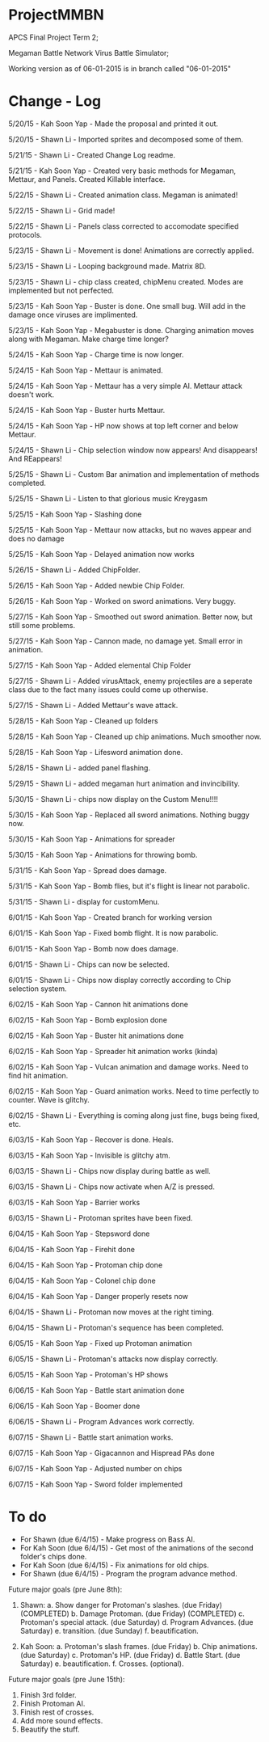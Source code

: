 ProjectMMBN
=========================================================================================================================
APCS Final Project Term 2;

Megaman Battle Network Virus Battle Simulator;

Working version as of 06-01-2015 is in branch called "06-01-2015"

Change - Log
=========================================================================================================================
5/20/15 - Kah Soon Yap - Made the proposal and printed it out.

5/20/15 - Shawn Li - Imported sprites and decomposed some of them.

5/21/15 - Shawn Li - Created Change Log readme.

5/21/15 - Kah Soon Yap - Created very basic methods for Megaman, Mettaur, and Panels. Created Killable interface.

5/22/15 - Shawn Li - Created animation class. Megaman is animated!

5/22/15 - Shawn Li - Grid made!

5/22/15 - Shawn Li - Panels class corrected to accomodate specified protocols.

5/23/15 - Shawn Li - Movement is done! Animations are correctly applied.

5/23/15 - Shawn Li - Looping background made. Matrix 8D.

5/23/15 - Shawn Li - chip class created, chipMenu created. Modes are implemented but not perfected.

5/23/15 - Kah Soon Yap - Buster is done. One small bug. Will add in the damage once viruses are implimented.

5/23/15 - Kah Soon Yap - Megabuster is done. Charging animation moves along with Megaman. Make charge time longer?

5/24/15 - Kah Soon Yap - Charge time is now longer.

5/24/15 - Kah Soon Yap - Mettaur is animated.

5/24/15 - Kah Soon Yap - Mettaur has a very simple AI. Mettaur attack doesn't work.

5/24/15 - Kah Soon Yap - Buster hurts Mettaur.

5/24/15 - Kah Soon Yap - HP now shows at top left corner and below Mettaur.

5/24/15 - Shawn Li - Chip selection window now appears! And disappears! And REappears!

5/25/15 - Shawn Li - Custom Bar animation and implementation of methods completed.

5/25/15 - Shawn Li - Listen to that glorious music Kreygasm

5/25/15 - Kah Soon Yap - Slashing done

5/25/15 - Kah Soon Yap - Mettaur now attacks, but no waves appear and does no damage

5/25/15 - Kah Soon Yap - Delayed animation now works

5/26/15 - Shawn Li - Added ChipFolder.

5/26/15 - Kah Soon Yap - Added newbie Chip Folder.

5/26/15 - Kah Soon Yap - Worked on sword animations. Very buggy.

5/27/15 - Kah Soon Yap - Smoothed out sword animation. Better now, but still some problems.

5/27/15 - Kah Soon Yap - Cannon made, no damage yet. Small error in animation.

5/27/15 - Kah Soon Yap - Added elemental Chip Folder

5/27/15 - Shawn Li - Added virusAttack, enemy projectiles are a seperate class due to the fact many issues could come up otherwise.

5/27/15 - Shawn Li - Added Mettaur's wave attack.

5/28/15 - Kah Soon Yap - Cleaned up folders

5/28/15 - Kah Soon Yap - Cleaned up chip animations. Much smoother now.

5/28/15 - Kah Soon Yap - Lifesword animation done.

5/28/15 - Shawn Li - added panel flashing.

5/29/15 - Shawn Li - added megaman hurt animation and invincibility.

5/30/15 - Shawn Li - chips now display on the Custom Menu!!!!

5/30/15 - Kah Soon Yap - Replaced all sword animations. Nothing buggy now.

5/30/15 - Kah Soon Yap - Animations for spreader

5/30/15 - Kah Soon Yap - Animations for throwing bomb.

5/31/15 - Kah Soon Yap - Spread does damage.

5/31/15 - Kah Soon Yap - Bomb flies, but it's flight is linear not parabolic.

5/31/15 - Shawn Li - display for customMenu.

6/01/15 - Kah Soon Yap - Created branch for working version

6/01/15 - Kah Soon Yap - Fixed bomb flight. It is now parabolic.

6/01/15 - Kah Soon Yap - Bomb now does damage.

6/01/15 - Shawn Li - Chips can now be selected.

6/01/15 - Shawn Li - Chips now display correctly according to Chip selection system.

6/02/15 - Kah Soon Yap - Cannon hit animations done

6/02/15 - Kah Soon Yap - Bomb explosion done

6/02/15 - Kah Soon Yap - Buster hit animations done

6/02/15 - Kah Soon Yap - Spreader hit animation works (kinda)

6/02/15 - Kah Soon Yap - Vulcan animation and damage works. Need to find hit animation.

6/02/15 - Kah Soon Yap - Guard animation works. Need to time perfectly to counter. Wave is glitchy.

6/02/15 - Shawn Li - Everything is coming along just fine, bugs being fixed, etc.

6/03/15 - Kah Soon Yap - Recover is done. Heals.

6/03/15 - Kah Soon Yap - Invisible is glitchy atm.

6/03/15 - Shawn Li - Chips now display during battle as well.

6/03/15 - Shawn Li - Chips now activate when A/Z is pressed.

6/03/15 - Kah Soon Yap - Barrier works

6/03/15 - Shawn Li - Protoman sprites have been fixed.

6/04/15 - Kah Soon Yap - Stepsword done

6/04/15 - Kah Soon Yap - Firehit done

6/04/15 - Kah Soon Yap - Protoman chip done

6/04/15 - Kah Soon Yap - Colonel chip done

6/04/15 - Kah Soon Yap - Danger properly resets now

6/04/15 - Shawn Li - Protoman now moves at the right timing.

6/04/15 - Shawn Li - Protoman's sequence has been completed.

6/05/15 - Kah Soon Yap - Fixed up Protoman animation

6/05/15 - Shawn Li - Protoman's attacks now display correctly.

6/05/15 - Kah Soon Yap - Protoman's HP shows

6/06/15 - Kah Soon Yap - Battle start animation done

6/06/15 - Kah Soon Yap - Boomer done

6/06/15 - Shawn Li - Program Advances work correctly.

6/07/15 - Shawn Li - Battle start animation works.

6/07/15 - Kah Soon Yap - Gigacannon and Hispread PAs done

6/07/15 - Kah Soon Yap - Adjusted number on chips

6/07/15 - Kah Soon Yap - Sword folder implemented



To do
=========================================================================================================================

- For Shawn (due 6/4/15) - Make progress on Bass AI.
- For Kah Soon (due 6/4/15) - Get most of the animations of the second folder's chips done.
- For Kah Soon (due 6/4/15) - Fix animations for old chips.
- For Shawn (due 6/4/15) - Program the program advance method.

Future major goals (pre June 8th):
1. Shawn:
  a. Show danger for Protoman's slashes. (due Friday) (COMPLETED)
  b. Damage Protoman. (due Friday) (COMPLETED)
  c. Protoman's special attack. (due Saturday)
  d. Program Advances. (due Saturday)
  e. transition. (due Sunday)
  f. beautification.

2. Kah Soon:
  a. Protoman's slash frames. (due Friday)
  b. Chip animations. (due Saturday)
  c. Protoman's HP. (due Friday)
  d. Battle Start. (due Saturday)
  e. beautification.
  f. Crosses. (optional).

Future major goals (pre June 15th):
1. Finish 3rd folder.
2. Finish Protoman AI.
3. Finish rest of crosses.
4. Add more sound effects.
5. Beautify the stuff.
